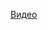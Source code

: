 <!--
# Image-Analysis-using-MATLAB-GUI
Manual_XiaoquanSun.pdf introduces how to use the GUI, and how I made it.
The algorithm and commands used in the GUI are explained in detail.
Video Demo at https://goo.gl/yywrij
-->
<a href="https://www.youtube.com/watch?v=MHT2W4NjMJA">Видео</a>
